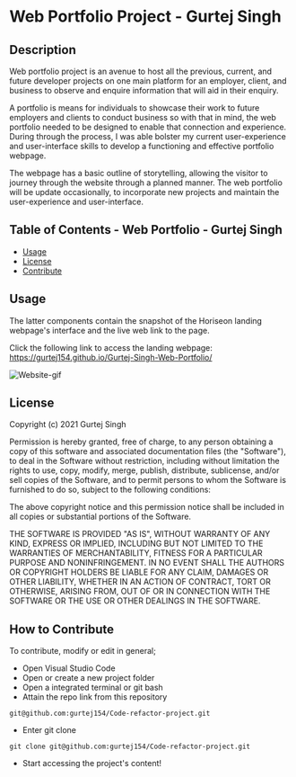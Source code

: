 # Web Portfolio Project - Gurtej Singh
## Description 

Web portfolio project is an avenue to host all the previous, current, and future developer projects on one main platform for an employer, client, and business to observe and enquire information that will aid in their enquiry. 

A portfolio is means for individuals to showcase their work to future employers and clients to conduct business so with that in mind, the web portfolio needed to be designed to enable that connection and experience. During through the process, I was able bolster my current user-experience and user-interface skills to develop a functioning and effective portfolio webpage.

The webpage has a basic outline of storytelling, allowing the visitor to journey through the website through a planned manner. The web portfolio will be update occasionally, to incorporate new projects and maintain the user-experience and user-interface.  

## Table of Contents - Web Portfolio - Gurtej Singh

- [Usage](#usage)
- [License](#license)
- [Contribute](#contribute)

## Usage
The latter components contain the snapshot of the Horiseon landing webpage's interface and the live web link to the page. 

Click the following link to access the landing webpage: https://gurtej154.github.io/Gurtej-Singh-Web-Portfolio/

![Website-gif](./Website-gif.gif)

## License
Copyright (c) 2021 Gurtej Singh

Permission is hereby granted, free of charge, to any person obtaining a copy of this software and associated documentation files (the "Software"), to deal in the Software without restriction, including without limitation the rights to use, copy, modify, merge, publish, distribute, sublicense, and/or sell copies of the Software, and to permit persons to whom the Software is furnished to do so, subject to the following conditions:

The above copyright notice and this permission notice shall be included in all copies or substantial portions of the Software.

THE SOFTWARE IS PROVIDED "AS IS", WITHOUT WARRANTY OF ANY KIND, EXPRESS OR IMPLIED, INCLUDING BUT NOT LIMITED TO THE WARRANTIES OF MERCHANTABILITY, FITNESS FOR A PARTICULAR PURPOSE AND NONINFRINGEMENT. IN NO EVENT SHALL THE AUTHORS OR COPYRIGHT HOLDERS BE LIABLE FOR ANY CLAIM, DAMAGES OR OTHER LIABILITY, WHETHER IN AN ACTION OF CONTRACT, TORT OR OTHERWISE, ARISING FROM, OUT OF OR IN CONNECTION WITH THE SOFTWARE OR THE USE OR OTHER DEALINGS IN THE SOFTWARE.

## How to Contribute
To contribute, modify or edit in general; 
- Open Visual Studio Code
- Open or create a new project folder 
- Open a integrated terminal or git bash 
- Attain the repo link from this repository


```
git@github.com:gurtej154/Code-refactor-project.git
```
- Enter git clone 
```
git clone git@github.com:gurtej154/Code-refactor-project.git
```
- Start accessing the project's content!
